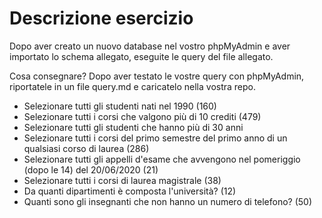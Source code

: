 # Descrizione esercizio

Dopo aver creato un nuovo database nel vostro phpMyAdmin e aver importato lo schema allegato, eseguite le query del file allegato.

Cosa consegnare?
Dopo aver testato le vostre query con phpMyAdmin, riportatele in un file query.md e caricatelo nella vostra repo.
- Selezionare tutti gli studenti nati nel 1990 (160)
- Selezionare tutti i corsi che valgono più di 10 crediti (479)
- Selezionare tutti gli studenti che hanno più di 30 anni
- Selezionare tutti i corsi del primo semestre del primo anno di un qualsiasi corso di laurea (286)
- Selezionare tutti gli appelli d'esame che avvengono nel pomeriggio (dopo le 14) del 20/06/2020 (21)
- Selezionare tutti i corsi di laurea magistrale (38)
- Da quanti dipartimenti è composta l'università? (12)
- Quanti sono gli insegnanti che non hanno un numero di telefono? (50)